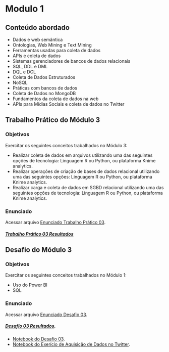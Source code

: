 # Modulo 1  

## Conteúdo abordado
- Dados e web semântica
- Ontologias, Web Mining e Text Mining
- Ferramentas usadas para coleta de dados
- APIs e coleta de dados
- Sistemas gerenciadores de bancos de dados relacionais
- SQL, DDL e DML 
- DQL e DCL
- Coleta de Dados Estruturados
- NoSQL
- Práticas com bancos de dados
- Coleta de Dados no MongoDB
- Fundamentos da coleta de dados na web
- APIs para Mídias Sociais e coleta de dados no Twitter
## Trabalho Prático do Módulo 3
### Objetivos
Exercitar os seguintes conceitos trabalhados no Módulo 3:
- Realizar coleta de dados em arquivos utilizando uma das seguintes opções de tecnologia: Linguagem R ou Python, ou plataforma Knime analytics.
- Realizar operações de criação de bases de dados relacional utilizando uma das seguintes opções: Linguagem R ou Python, ou plataforma Knime analytics.
- Realizar carga e coleta de dados em SGBD relacional utilizando uma das seguintes opções de tecnologia: Linguagem R ou Python, ou plataforma Knime analytics.

### Enunciado
Acessar arquivo [Enunciado Trabalho Prático 03]().

##### [Trabalho Prático 03 Resultados]()

## Desafio do Módulo 3
### Objetivos
Exercitar os seguintes conceitos trabalhados no Módulo 1:
- Uso do Power BI
- SQL

### Enunciado
Acessar arquivo [Enunciado Desafio 03]().

##### [Desafio 03 Resultados]().
* [Notebook do Desafio 03]().
* [Notebook do Exerício de Aquisição de Dados no Twitter]().
